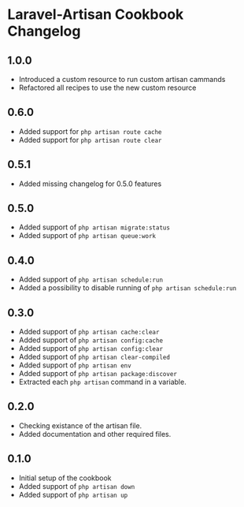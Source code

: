 # Laravel-Artisan Cookbook Changelog

## 1.0.0
* Introduced a custom resource to run custom artisan cammands
* Refactored all recipes to use the new custom resource

## 0.6.0
* Added support for `php artisan route cache`
* Added support for `php artisan route clear`

## 0.5.1
* Added missing changelog for 0.5.0 features

## 0.5.0
* Added support of `php artisan migrate:status`
* Added support of `php artisan queue:work`

## 0.4.0
* Added support of `php artisan schedule:run`
* Added a possibility to disable running of `php artisan schedule:run`

## 0.3.0
* Added support of `php artisan cache:clear`
* Added support of `php artisan config:cache`
* Added support of `php artisan config:clear`
* Added support of `php artisan clear-compiled`
* Added support of `php artisan env`
* Added support of `php artisan package:discover`
* Extracted each `php artisan` command in a variable.


## 0.2.0
* Checking existance of the artisan file.
* Added documentation and other required files.

## 0.1.0
* Initial setup of the cookbook
* Added support of `php artisan down`
* Added support of `php artisan up`
